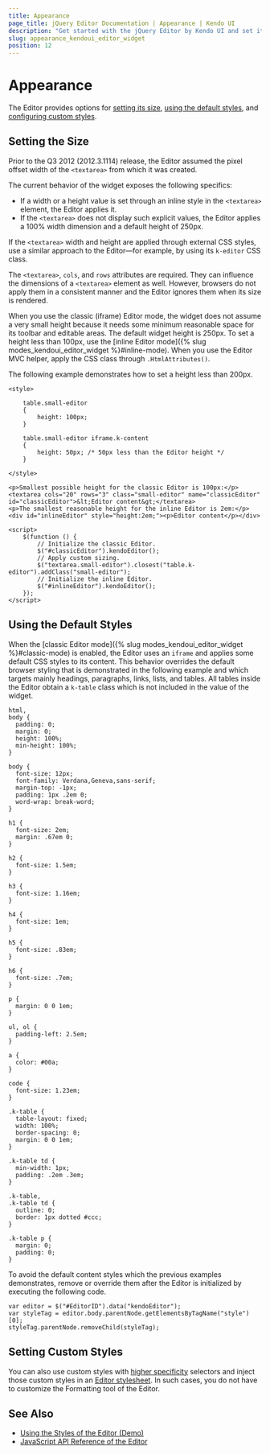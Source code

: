 ```yaml
---
title: Appearance
page_title: jQuery Editor Documentation | Appearance | Kendo UI
description: "Get started with the jQuery Editor by Kendo UI and set its size and use the default content styles or implement custom styles."
slug: appearance_kendoui_editor_widget
position: 12
---
```


# Appearance

The Editor provides options for [setting its size](#setting-the-size), [using the default styles](#using-the-default-styles), and [configuring custom styles](#setting-custom-styles).

## Setting the Size

Prior to the Q3 2012 (2012.3.1114) release, the Editor assumed the pixel offset width of the `<textarea>` from which it was created.

The current behavior of the widget exposes the following specifics:
* If a width or a height value is set through an inline style in the `<textarea>` element, the Editor applies it.
* If the `<textarea>` does not display such explicit values, the Editor applies a 100% width dimension and a default height of 250px.

If the `<textarea>` width and height are applied through external CSS styles, use a similar approach to the Editor&mdash;for example, by using its `k-editor` CSS class.

The `<textarea>`, `cols`, and `rows` attributes are required. They can influence the dimensions of a `<textarea>` element as well. However, browsers do not apply them in a consistent manner and the Editor ignores them when its size is rendered.

When you use the classic (iframe) Editor mode, the widget does not assume a very small height because it needs some minimum reasonable space for its toolbar and editable areas. The default widget height is 250px. To set a height less than 100px, use the [inline Editor mode]({% slug modes_kendoui_editor_widget %}#inline-mode). When you use the Editor MVC helper, apply the CSS class through `.HtmlAttributes()`.

The following example demonstrates how to set a height less than 200px.

```dojo
<style>

    table.small-editor
    {
        height: 100px;
    }

    table.small-editor iframe.k-content
    {
        height: 50px; /* 50px less than the Editor height */
    }

</style>

<p>Smallest possible height for the classic Editor is 100px:</p>
<textarea cols="20" rows="3" class="small-editor" name="classicEditor" id="classicEditor">&lt;Editor content&gt;</textarea>
<p>The smallest reasonable height for the inline Editor is 2em:</p>
<div id="inlineEditor" style="height:2em;"><p>Editor content</p></div>

<script>
    $(function () {
        // Initialize the classic Editor.
        $("#classicEditor").kendoEditor();
        // Apply custom sizing.
        $("textarea.small-editor").closest("table.k-editor").addClass("small-editor");
        // Initialize the inline Editor.
        $("#inlineEditor").kendoEditor();
    });
</script>
```

## Using the Default Styles

When the [classic Editor mode]({% slug modes_kendoui_editor_widget %}#classic-mode) is enabled, the Editor uses an `iframe` and applies some default CSS styles to its content. This behavior overrides the default browser styling that is demonstrated in the following example and which targets mainly headings, paragraphs, links, lists, and tables. All tables inside the Editor obtain a `k-table` class which is not included in the value of the widget.

    html,
    body {
      padding: 0;
      margin: 0;
      height: 100%;
      min-height: 100%;
    }

    body {
      font-size: 12px;
      font-family: Verdana,Geneva,sans-serif;
      margin-top: -1px;
      padding: 1px .2em 0;
      word-wrap: break-word;
    }

    h1 {
      font-size: 2em;
      margin: .67em 0;
    }

    h2 {
      font-size: 1.5em;
    }

    h3 {
      font-size: 1.16em;
    }

    h4 {
      font-size: 1em;
    }

    h5 {
      font-size: .83em;
    }

    h6 {
      font-size: .7em;
    }

    p {
      margin: 0 0 1em;
    }

    ul, ol {
      padding-left: 2.5em;
    }

    a {
      color: #00a;
    }

    code {
      font-size: 1.23em;
    }

    .k-table {
      table-layout: fixed;
      width: 100%;
      border-spacing: 0;
      margin: 0 0 1em;
    }

    .k-table td {
      min-width: 1px;
      padding: .2em .3em;
    }

    .k-table,
    .k-table td {
      outline: 0;
      border: 1px dotted #ccc;
    }

    .k-table p {
      margin: 0;
      padding: 0;
    }

To avoid the default content styles which the previous examples demonstrates, remove or override them after the Editor is initialized by executing the following code.

    var editor = $("#EditorID").data("kendoEditor");
    var styleTag = editor.body.parentNode.getElementsByTagName("style")[0];
    styleTag.parentNode.removeChild(styleTag);

## Setting Custom Styles

You can also use custom styles with [higher specificity](https://developer.mozilla.org/en-US/docs/Web/CSS/Specificity) selectors and inject those custom styles in an [Editor stylesheet](http://demos.telerik.com/kendo-ui/editor/styles). In such cases, you do not have to customize the Formatting tool of the Editor.

## See Also

* [Using the Styles of the Editor (Demo)](https://demos.telerik.com/kendo-ui/editor/styles)
* [JavaScript API Reference of the Editor](/api/javascript/ui/editor)
